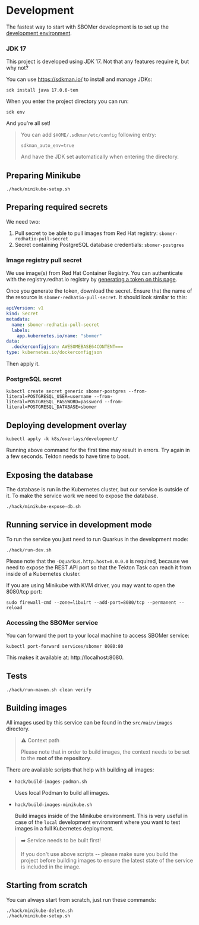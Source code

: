 # Development

The fastest way to start with SBOMer development is to set up the [development environment](environments.md).

### JDK 17

This project is developed using JDK 17. Not that any features require it, but why not?

You can use https://sdkman.io/ to install and manage JDKs:

```
sdk install java 17.0.6-tem
```

When you enter the project directory you can run:

```
sdk env
```

And you're all set!

> You can add `$HOME/.sdkman/etc/config` following entry:
>
> ```
> sdkman_auto_env=true
> ```
>
> And have the JDK set automatically when entering the directory.

## Preparing Minikube

```
./hack/minikube-setup.sh
```

## Preparing required secrets

We need two:

1. Pull secret to be able to pull images from Red Hat registry: `sbomer-redhatio-pull-secret`
2. Secret containing PostgreSQL database credentials: `sbomer-postgres`

### Image registry pull secret

We use image(s) from Red Hat Container Registry. You can authenticate with the registry.redhat.io registry by
[generating a token on this page](https://access.redhat.com/terms-based-registry/#/).

Once you generate the token, download the secret. Ensure that the name of the resource is `sbomer-redhatio-pull-secret`.
It should look similar to this:

```yaml
apiVersion: v1
kind: Secret
metadata:
  name: sbomer-redhatio-pull-secret
  labels:
    app.kubernetes.io/name: "sbomer"
data:
  .dockerconfigjson: AWESOMEBASE64CONTENT===
type: kubernetes.io/dockerconfigjson
```

Then apply it.

### PostgreSQL secret

```
kubectl create secret generic sbomer-postgres --from-literal=POSTGRESQL_USER=username --from-literal=POSTGRESQL_PASSWORD=password --from-literal=POSTGRESQL_DATABASE=sbomer
```

## Deploying development overlay

```
kubectl apply -k k8s/overlays/development/
```

Running above command for the first time may result in errors. Try again in a few seconds.
Tekton needs to have time to boot.

## Exposing the database

The database is run in the Kubernetes cluster, but our service is outside of it.
To make the service work we need to expose the database.

```
./hack/minikube-expose-db.sh
```

## Running service in development mode

To run the service you just need to run Quarkus in the development mode:

```
./hack/run-dev.sh
```

Please note that the `-Dquarkus.http.host=0.0.0.0` is required, because we need to expose the REST API port
so that the Tekton Task can reach it from inside of a Kubernetes cluster.

If you are using Minikube with KVM driver, you may want to open the 8080/tcp port:

```
sudo firewall-cmd --zone=libvirt --add-port=8080/tcp --permanent --reload
```

### Accessing the SBOMer service

You can forward the port to your local machine to access SBOMer service:

```
kubectl port-forward services/sbomer 8080:80
```

This makes it available at: http://localhost:8080.


## Tests

```
./hack/run-maven.sh clean verify
```

## Building images

All images used by this service can be found in the `src/main/images` directory.

> :warning: Context path
>
> Please note that in order to build images, the context needs to be set to the **root of the repository**.

There are available scripts that help with building all images:

- `hack/build-images-podman.sh`

  Uses local Podman to build all images.

- `hack/build-images-minikube.sh`

  Build images inside of the Minikube environment. This is very useful in case of the `local` development environment
  where you want to test images in a full Kubernetes deployment.

> :arrow_right: Service needs to be built first!
>
> If you don't use above scripts -- please make sure you build the project before building images to ensure the latest
> state of the service is included in the image.

## Starting from scratch

You can always start from scratch, just run these commands:

```
./hack/minikube-delete.sh
./hack/minikube-setup.sh
```
